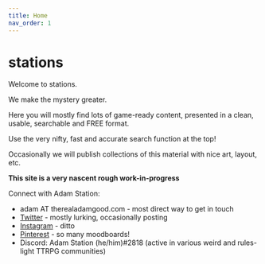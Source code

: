 ```yaml
---
title: Home
nav_order: 1
---
```


# stations 

Welcome to stations.

We make the mystery greater.

Here you will mostly find lots of game-ready content, presented in a clean, usable, searchable and FREE format.

Use the very nifty, fast and accurate search function at the top!

Occasionally we will publish collections of this material with nice art, layout, etc.

**This site is a very nascent rough work-in-progress**

Connect with Adam Station:

- adam AT therealadamgood.com - most direct way to get in touch
- [Twitter](https://twitter.com/asgood) - mostly lurking, occasionally posting
- [Instagram](https://www.instagram.com/adamsgood/) - ditto
- [Pinterest](https://www.pinterest.com/adamsgood/_saved/) - so many moodboards!
- Discord: Adam Station (he/him)#2818 (active in various weird and rules-light TTRPG communities)

